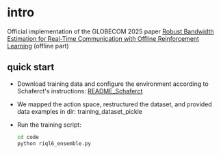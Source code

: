 # intro
Official implementation of the GLOBECOM 2025 paper [Robust Bandwidth Estimation for Real-Time Communication with Offline Reinforcement Learning](https://arxiv.org/abs/2507.05785) (offline part)

## quick start
- Download training data and configure the environment according to Schaferct's instructions: [README_Schaferct](https://github.com/jiu2021/RBWE_offline/blob/main/README_Schaferct.md)

- We mapped the action space, restructured the dataset, and provided data examples in dir: training_dataset_pickle

- Run the training script:
    ```bash 
    cd code
    python riql6_ensemble.py
